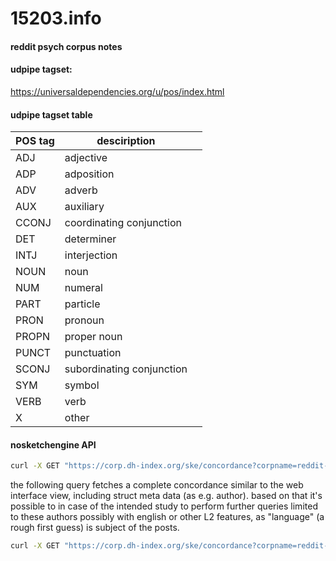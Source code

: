 # 15203.info
#### reddit psych corpus notes

#### udpipe tagset:
<https://universaldependencies.org/u/pos/index.html>

#### udpipe tagset table

| POS tag | desciription              |     |
| ------- | ------------------------- | --- |
| ADJ     | adjective                 |     |
| ADP     | adposition                |     |
| ADV     | adverb                    |     |
| AUX     | auxiliary                 |     |
| CCONJ   | coordinating conjunction  |     |
| DET     | determiner                |     |
| INTJ    | interjection              |     |
| NOUN    | noun                      |     |
| NUM     | numeral                   |     |
| PART    | particle                  |     |
| PRON    | pronoun                   |     |
| PROPN   | proper noun               |     |
| PUNCT   | punctuation               |     |
| SCONJ   | subordinating conjunction |     |
| SYM     | symbol                    |     |
| VERB    | verb                      |     |
| X       | other                     |     |

#### nosketchengine API

```bash
curl -X GET "https://corp.dh-index.org/ske/concordance?corpname=reddit-psych&format=json&q=q%5Bword%3D%22language%22%5D+within+%3Cdoc+author%3D%22%28.%2A%29%22+%2F%3E"
```

the following query fetches a complete concordance similar to the web interface view, including struct meta data (as e.g. author). based on that it's possible to in case of the intended study to perform further queries limited to these authors possibly with english or other L2 features, as "language" (a rough first guess) is subject of the posts.

```bash
curl -X GET "https://corp.dh-index.org/ske/concordance?corpname=reddit-psych&q=q%5Blemma%3D%22language%22%5D&attrs=word,upos,lemma&structs=s,doc&refs=doc.id,doc.author&ctxattrs=word,upos,lemma&context=10+10&viewMode=json"
```




